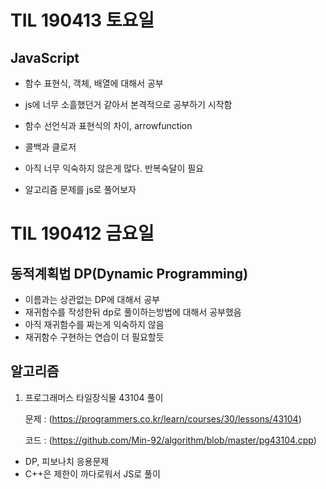 # TIL 190413 토요일



## JavaScript

- 함수 표현식, 객체, 배열에 대해서 공부

- js에 너무 소흘했던거 같아서 본격적으로 공부하기 시작함
- 함수 선언식과 표현식의 차이, arrowfunction
- 콜백과 클로저

- 아직 너무 익숙하지 않은게 많다. 반복숙달이 필요
- 알고리즘 문제를 js로 풀어보자



# TIL 190412 금요일



## 동적계획법 DP(Dynamic Programming)

- 이름과는 상관없는 DP에 대해서 공부
- 재귀함수를 작성한뒤 dp로 풀이하는방법에 대해서 공부했음
- 아직 재귀함수를 짜는게 익숙하지 않음
- 재귀함수 구현하는 연습이 더 필요할듯

## 알고리즘

1. 프로그래머스 타일장식물 43104 풀이

   문제 :  (https://programmers.co.kr/learn/courses/30/lessons/43104)

   코드 : (https://github.com/Min-92/algorithm/blob/master/pg43104.cpp)

- DP, 피보나치 응용문제
- C++은 제한이 까다로워서 JS로 풀이